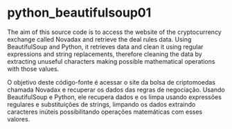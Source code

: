 # python_beautifulsoup01

  The aim of this source code is to access the website of the cryptocurrency exchange called Novadax and retrieve the deal rules data.
Using BeautifulSoup and Python, it retrieves data and clean it using regular expressions and string replacements, therefore cleaning the data by extracting unuseful characters 
making possible mathematical operations with those values.

  O objetivo deste código-fonte é acessar o site da bolsa de criptomoedas chamada Novadax e recuperar os dados das regras de negociação.
Usando BeautifulSoup e Python, ele recupera dados e os limpa usando expressões regulares e substituições de strings, limpando os dados extraindo caracteres inúteis
possibilitando operações matemáticas com esses valores.
